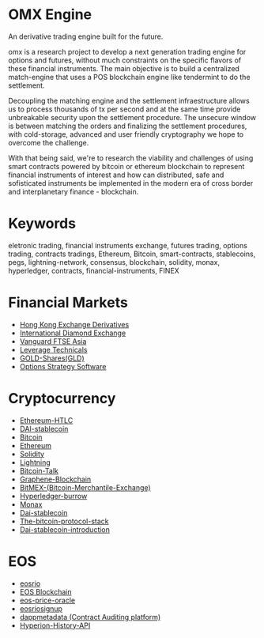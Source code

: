 # OMX Engine
An derivative trading engine built for the future.

omx is a research project to develop a next generation trading engine for options
and futures, without much constraints on the specific flavors of these financial instruments.
The main objective is to build a centralized match-engine that uses a POS blockchain engine
like tendermint to do the settlement.

Decoupling the matching engine and the settlement infraestructure allows us to process thousands of tx per second
and at the same time provide unbreakable security upon the settlement procedure.
The unsecure window is between matching the orders and finalizing the settlement procedures, with cold-storage, advanced and user friendly cryptography we hope to overcome the challenge. 

With that being said, we're to research the viability and challenges of using smart contracts
powered by bitcoin or ethereum blockchain to represent financial instruments of interest and how
can distributed, safe and sofisticated instruments be implemented in the modern era of cross 
border and interplanetary finance - blockchain.

Keywords
===
eletronic trading, financial instruments exchange, futures trading, options trading, contracts tradings, Ethereum, Bitcoin, smart-contracts, stablecoins, pegs, lightning-network, consensus,
blockchain, solidity, monax, hyperledger, contracts, financial-instruments, FINEX

Financial Markets
=====
* [Hong Kong Exchange Derivatives](https://www.hkex.com.hk/Market-Data/Statistics/Derivatives-Market?sc_lang=en)
* [International Diamond Exchange](http://www.idexonline.com)
* [Vanguard FTSE Asia](https://www.vanguard.com.hk/portal/mvc/detail/etf/overview?portId=9582&assetCode=EQUITY##overview)
* [Leverage Technicals](https://nordfx.com/349-1-1000-Leverage-Ratio-Freedom-of-Trading.html)
* [GOLD-Shares(GLD)](http://www.spdrgoldshares.com/media/GLD/file/Introduction_to_SPDR_Gold_Shares.pdf)
* [Options Strategy Software](https://promo.cboevesttech.com/ria/)

Cryptocurrency
=====
* [Ethereum-HTLC](https://github.com/chatch/hashed-timelock-contract-ethereum)
* [DAI-stablecoin](https://medium.com/@james_3093/the-dai-stablecoin-is-a-game-changer-for-ethereum-and-the-entire-cryptocurrency-ecosystem-13fb412d1e75)
* [Bitcoin](https://github.com/bitcoin)
* [Ethereum](https://github.com/ethereum)
* [Solidity](https://github.com/ethereum/solidity)
* [Lightning](https://github.com/lightningnetwork/lnd)
* [Bitcoin-Talk](https://bitcointalk.org)
* [Graphene-Blockchain](https://github.com/0xae/graphene)
* [BitMEX-(Bitcoin-Merchantile-Exchange)](bitmex.com/app/)
* [Hyperledger-burrow](https://github.com/hyperledger/burrow)
* [Monax](https://github.com/monax/monax)
* [Dai-stablecoin](https://makerdao.com/)
* [The-bitcoin-protocol-stack](https://medium.com/@melik_87377/lightning-network-enables-unicast-transactions-in-bitcoin-lightning-is-bitcoins-tcp-ip-stack-8ec1d42c14f5)
* [Dai-stablecoin-introduction](https://medium.com/@james_3093/the-dai-stablecoin-is-a-game-changer-for-ethereum-and-the-entire-cryptocurrency-ecosystem-13fb412d1e75)

EOS
=====
* [eosrio](https://web.eosrio.io/)
* [EOS Blockchain](https://github.com/EOSIO/eos)
* [eos-price-oracle](https://github.com/eosrio/eos-price-oracle)
* [eosriosignup](https://github.com/eosrio/eosriosignup)
* [dappmetadata (Contract Auditing platform)](https://github.com/eosrio/dappmetadata)
* [Hyperion-History-API](https://github.com/eosrio/Hyperion-History-API)
